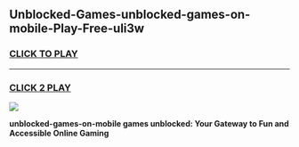 
## Unblocked-Games-unblocked-games-on-mobile-Play-Free-uli3w
<h3>
<a href="https://premium76.site?title=unblocked-games-on-mobile&ref=18A1">CLICK TO PLAY</a></h3>
<hr>

<h3>
<a href="https://premium76.site?title=unblocked-games-on-mobile&ref=18A1">CLICK 2 PLAY</a>
  
</h3>

<a href="https://premium76.site?title=unblocked-games-on-mobile&ref=18A1"><img src="https://clearcache.store/games.png"></a>


**unblocked-games-on-mobile games unblocked: Your Gateway to Fun and Accessible Online Gaming**
